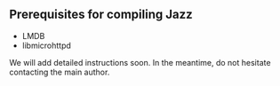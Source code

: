 ## Prerequisites for compiling Jazz

  - LMDB
  - libmicrohttpd

  We will add detailed instructions soon. In the meantime, do not hesitate contacting the main author.
